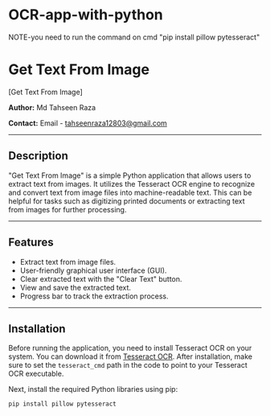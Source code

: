 # OCR-app-with-python
NOTE-you need to run the command on cmd
"pip install pillow pytesseract"

# Get Text From Image

 [Get Text From Image]

**Author:** Md Tahseen Raza

**Contact:** Email - tahseenraza12803@gmail.com

---

## Description

"Get Text From Image" is a simple Python application that allows users to extract text from images. It utilizes the Tesseract OCR engine to recognize and convert text from image files into machine-readable text. This can be helpful for tasks such as digitizing printed documents or extracting text from images for further processing.

---

## Features

- Extract text from image files.
- User-friendly graphical user interface (GUI).
- Clear extracted text with the "Clear Text" button.
- View and save the extracted text.
- Progress bar to track the extraction process.

---

## Installation

Before running the application, you need to install Tesseract OCR on your system. You can download it from [Tesseract OCR](https://github.com/tesseract-ocr/tesseract). After installation, make sure to set the `tesseract_cmd` path in the code to point to your Tesseract OCR executable.

Next, install the required Python libraries using pip:

```bash
pip install pillow pytesseract


